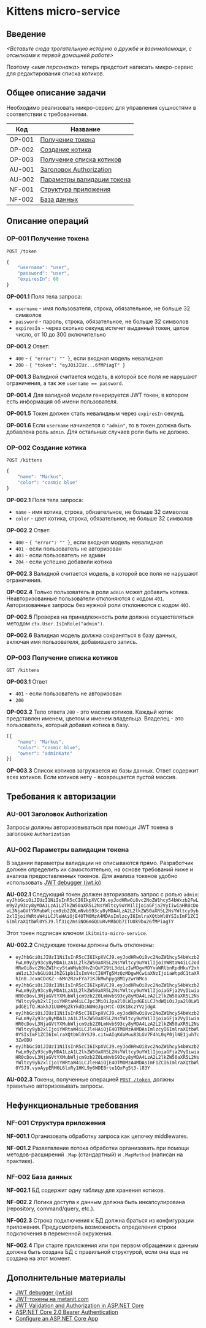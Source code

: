 # Kittens micro-service

## Введение
_<Вставьте сюда трогательную историю о дружбе и взаимопомощи, с отсылками к первой домашней работе>_

Поэтому _<имя персонажа>_ теперь предстоит написать микро-сервис для редактирования списка котиков.

## Общее описание задачи
Необходимо реализовать микро-сервис для управления сущностями в соответствии с требованиями.

|  Код   |                             Название                             |
|--------|------------------------------------------------------------------|
| OP-001 | [Получение токена](#OP-001-Получение-токена)                     |
| OP-002 | [Создание котика](#OP-002-Создание-котика)                       |
| OP-003 | [Получение списка котиков](#OP-003-Получение-списка-котиков)     |
| AU-001 | [Заголовок Authorization](#AU-001-Заголовок-Authorization)       |
| AU-002 | [Параметры валидации токена](#AU-002-Параметры-валидации-токена) |
| NF-001 | [Структура приложения](#NF-001-Структура-приложения)             |
| NF-002 | [База данных](#NF-002-База-данных)                               |

## Описание операций
### OP-001 Получение токена
`POST /token`
```js
{
    "username": "user",
    "password": "user",
    "expiresIn": 60
}
```
**OP-001.1** Поля тела запроса:
  + `username` - имя пользователя, строка, обязательное, не больше 32 символов
  + `password` - пароль, строка, обязательное, не больше 32 символов
  + `expiresIn` - через сколько секунд истечет выданный токен, целое число, от 10 до 300 включительно

**OP-001.2** Ответ:
  + `400` - `{ "error": "" }`, если входная модель невалидная
  + `200` - `{ "token": "eyJOiJIUz...6fMPiagT" }`

**OP-001.3** Валидной считается модель, в которой все поля не нарушают ограничения, а так же `username == password`.

**OP-001.4** Для валидной модели генерируется JWT токен, в котором есть информация об имени пользователя.

**OP-001.5** Токен должен стать невалидным через `expiresIn` секунд.

**OP-001.6** Если `username` начинается с `"admin"`, то в токен должна быть добавлена роль `admin`. Для остальных случаев роли быть не должно.

### OP-002 Создание котика
`POST /kittens`
```js
{
    "name": "Markus",
    "color": "cosmic blue"
}
```

**OP-002.1** Поля тела запроса:
  + `name` - имя котика, строка, обязательное, не больше 32 символов
  + `color` - цвет котика, строка, обязательное, не больше 32 символов

**OP-002.2** Ответ:
  + `400` - `{ "error": "" }`, если входная модель невалидная
  + `401` - если пользователь не авторизован
  + `403` - если пользователь не админ
  + `204` - если успешно добавили котика

**OP-002.3** Валидной считается модель, в которой все поля не нарушают ограничения.

**OP-002.4** Только пользователь в роли `admin` может добавить котика. Неавторизованные пользователи отклоняются с кодом `401`. Авторизованные запросы без нужной роли отклоняются с кодом `403`.

**OP-002.5** Проверка на принадлежность роли должна осуществляться методом `ctx.User.IsInRole("admin")`.

**OP-002.6** Валидная модель должна сохраняться в базу данных, включая имя пользователя, добавившего запись.

### OP-003 Получение списка котиков
`GET /kittens`

**OP-003.1** Ответ 
  + `401` - если пользователь не авторизован
  + `200`

**OP-003.2** Тело ответа `200` - это массив котиков. Каждый котик представлен именем, цветом и именем владельца. Владелец - это пользователь, который добавил котика в базу.
```js
[{
    "name": "Markus",
    "color": "cosmic blue",
    "owner": "adminKate"
}]
```

**OP-003.3** Список котиков загружается из базы данных. Ответ содержит всех котиков. Если котиков нету - возвращается пустой массив.

## Требования к авторизации
### AU-001 Заголовок Authorization
Запросы должны авторизовываться при помощи JWT токена в заголовке `Authorization`

### AU-002 Параметры валидации токена
В задании параметры валидации не описываются прямо. Разработчик должен определить их самостоятельно, на основе требований ниже и анализа предоставленных токенов. Для анализа токенов удобно использовать [JWT debugger (jwt.io)](https://jwt.io/#debugger-io)

**AU-002.1** Следующий токен должен авторизовать запрос с ролью `admin`:
`eyJhbGciOiJIUzI1NiIsInR5cCI6IkpXVCJ9.eyJodHRwOi8vc2NoZW1hcy54bWxzb2FwLm9yZy93cy8yMDA1LzA1L2lkZW50aXR5L2NsYWltcy9uYW1lIjoiaGFja2VyIiwiaHR0cDovL3NjaGVtYXMubWljcm9zb2Z0LmNvbS93cy8yMDA4LzA2L2lkZW50aXR5L2NsYWltcy9yb2xlIjoiYWRtaW4iLCJleHAiOjE4OTM0MzA4MDAsImlzcyI6ImlraXQtbWl0YSIsImF1ZCI6ImlraXQtbWl0YSJ9.lf31q2msiNO6mGQUuRvMRbOb7ITUOk9bu26fMPiagTY`

Этот токен подписан ключом `ikitmita-micro-service`.

**AU-002.2** Следующие токены должны быть отклонены:
  + `eyJhbGciOiJIUzI1NiIsInR5cCI6IkpXVCJ9.eyJodHRwOi8vc2NoZW1hcy54bWxzb2FwLm9yZy93cy8yMDA1LzA1L2lkZW50aXR5L2NsYWltcy9uYW1lIjoiYWRtaW4iLCJodHRwOi8vc2NoZW1hcy5taWNyb3NvZnQuY29tL3dzLzIwMDgvMDYvaWRlbnRpdHkvY2xhaW1zL3JvbGUiOiJhZG1pbiIsImV4cCI6MTg5MzQzMDgwMCwiaXNzIjoiaWtpdC1taXRhIn0.JcxnCDcKZ--6Mn2RzxFYa71KJkMwhpyg8M1yzwrNMco`
  + `eyJhbGciOiJIUzI1NiIsInR5cCI6IkpXVCJ9.eyJodHRwOi8vc2NoZW1hcy54bWxzb2FwLm9yZy93cy8yMDA1LzA1L2lkZW50aXR5L2NsYWltcy9uYW1lIjoiaGFja2VyIiwiaHR0cDovL3NjaGVtYXMubWljcm9zb2Z0LmNvbS93cy8yMDA4LzA2L2lkZW50aXR5L2NsYWltcy9yb2xlIjoiYWRtaW4iLCJpc3MiOiJpa2l0LW1pdGEiLCJhdWQiOiJpa2l0LW1pdGEifQ.HakhJ1UUHMg2kYkdQsNUWeJgcHtC-O3K18czYVzjdgA`
  + `eyJhbGciOiJIUzI1NiIsInR5cCI6IkpXVCJ9.eyJodHRwOi8vc2NoZW1hcy54bWxzb2FwLm9yZy93cy8yMDA1LzA1L2lkZW50aXR5L2NsYWltcy9uYW1lIjoiaGFja2VyIiwiaHR0cDovL3NjaGVtYXMubWljcm9zb2Z0LmNvbS93cy8yMDA4LzA2L2lkZW50aXR5L2NsYWltcy9yb2xlIjoiYWRtaW4iLCJleHAiOjE4OTM0MzA4MDAsImlzcyI6ImlraXQtbWl0YSIsImF1ZCI6ImlraXQtbWl0YSJ9.citwAIqKdaMuu83LGV7F4hL0qP0jlNE1juhTc3ZwODU`
  + `eyJhbGciOiJIUzI1NiIsInR5cCI6IkpXVCJ9.eyJodHRwOi8vc2NoZW1hcy54bWxzb2FwLm9yZy93cy8yMDA1LzA1L2lkZW50aXR5L2NsYWltcy9uYW1lIjoiaGFja2VyIiwiaHR0cDovL3NjaGVtYXMubWljcm9zb2Z0LmNvbS93cy8yMDA4LzA2L2lkZW50aXR5L2NsYWltcy9yb2xlIjoiYWRtaW4iLCJleHAiOjE4OTM0MzA4MDAsImF1ZCI6ImlraXQtbWl0YSJ9.vyoAypERM6L6lxRy1HKL9y6WDE8rte1QxPgSt3-l83Y`

**AU-002.3** Токены, полученные операцией [`POST /token`](#OP-001-Получение-токена), должны правильно авторизовывать запросы.

## Нефункциональные требования
### NF-001 Структура приложения

**NF-001.1** Организовать обработку запроса как цепочку middlewares.

**NF-001.2** Разветвление потока обработки организовать при помощи методов-расширений `.Map` (стандартный) и `.MapMethod` (написан на практике).

### NF-002 База данных

**NF-002.1** БД содержит одну таблицу для хранения котиков.

**NF-002.2** Логика доступа к данным должна быть инкапсулирована (repository, command/query, etc.).

**NF-002.3** Строка подключения к БД должна браться из конфигурации приложения. Предусмотреть возможность определения строки подключения в переменной окружения.

**NF-002.4** При старте приложения или при первом обращении к данным должна быть создана БД с правильной структурой, если она еще не создана на этот момент.

## Дополнительные материалы

  + [JWT debugger (jwt.io)](https://jwt.io/#debugger-io)
  + [JWT-токены на metanit.com](https://metanit.com/sharp/aspnet5/23.7.php)
  + [JWT Validation and Authorization in ASP.NET Core](https://blogs.msdn.microsoft.com/webdev/2017/04/06/jwt-validation-and-authorization-in-asp-net-core/)
  + [ASP.NET Core 2.0 Bearer Authentication](https://www.codeproject.com/Articles/1205160/ASP-NET-Core-Bearer-Authentication)
  + [Configure an ASP.NET Core App](https://docs.microsoft.com/en-us/aspnet/core/fundamentals/configuration?tabs=basicconfiguration)
